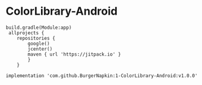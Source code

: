 # ColorLibrary-Android

	build.gradle(Module:app)
	 allprojects {
   		repositories {
    		google()
     		jcenter()
     		maven { url 'https://jitpack.io' }
    		}
		}

	implementation 'com.github.BurgerNapkin:1-ColorLibrary-Android:v1.0.0'


